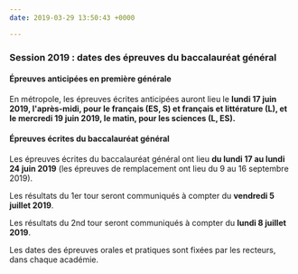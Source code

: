 ```yaml
---
date: 2019-03-29 13:50:43 +0000

---
```

### Session 2019 : dates des épreuves du baccalauréat général

#### Épreuves anticipées en première générale

En métropole, les épreuves écrites anticipées auront lieu le **lundi 17 juin 2019, l'après-midi, pour le français (ES, S) et français et littérature (L), et le mercredi 19 juin 2019, le matin, pour les sciences (L, ES).**

#### Épreuves écrites du baccalauréat général

Les épreuves écrites du baccalauréat général ont lieu **du lundi 17 au lundi 24 juin 2019** (les épreuves de remplacement ont lieu du 9 au 16 septembre 2019). 

Les résultats du 1er tour seront communiqués à compter du **vendredi 5 juillet 2019**.

Les résultats du 2nd tour seront communiqués à compter du **lundi 8 juillet 2019**.

Les dates des épreuves orales et pratiques sont fixées par les recteurs, dans chaque académie.